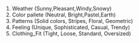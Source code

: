 1. Weather (Sunny,Pleasant,Windy,Snowy)
2. Color pallete (Neutral, Bright,Pastel,Earth)
3. Patterns (Solid colors, Stripes, Floral, Geometric)
4. Feeling (Unique, Sophisticated, Casual, Trendy)
5. Clothing_Fit (Tight, Loose, Standard, Oversized)


